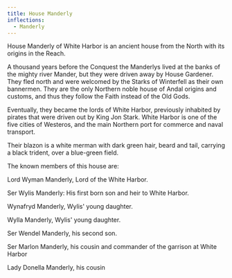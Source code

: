 ```yaml
---
title: House Manderly
inflections:
  - Manderly
---
```


House Manderly of White Harbor is an ancient house from the North with its origins in the Reach.

A thousand years before the Conquest the Manderlys lived at the banks of the mighty river Mander, but they were driven away by House Gardener. They fled north and were welcomed by the Starks of Winterfell as their own bannermen. They are the only Northern noble house of Andal origins and customs, and thus they follow the Faith instead of the Old Gods.

Eventually, they became the lords of White Harbor, previously inhabited by pirates that were driven out by King Jon Stark. White Harbor is one of the five cities of Westeros, and the main Northern port for commerce and naval transport.

Their blazon is a white merman with dark green hair, beard and tail, carrying a black trident, over a blue-green field.

The known members of this house are:

Lord Wyman Manderly, Lord of the White Harbor.

Ser Wylis Manderly: His first born son and heir to White Harbor.

Wynafryd Manderly, Wylis' young daughter.

Wylla Manderly, Wylis' young daughter.

Ser Wendel Manderly, his second son.

Ser Marlon Manderly, his cousin and commander of the garrison at White Harbor

Lady Donella Manderly, his cousin


